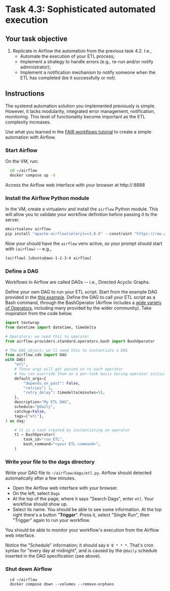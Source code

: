 # Task 4.3: Sophisticated automated execution

## Your task objective

1. Replicate in Airflow the automation from the previous task 4.2. I.e.,
    *  Automate the execution of your ETL process;
    *  Implement a strategy to handle errors (e.g., re-run and/or notify
       administrator);
    *  Implement a notification mechanism to notify someone when the ETL has completed (be it successfully or not).


## Instructions

The systemd automation solution you implemented previously is simple.  However,
it lacks modularity, integrated error management, notification, monitoring.
This level of functionality become important as the ETL complexity increases.

Use what you learned in the [FAIR workflows tutorial](https://github.com/crs4/bbmri-it-school-tutorials/tree/main/07-tutorial-fair-workflows) to create a simple automation with Airflow.

### Start Airflow
On the VM, run:
```bash
  cd ~/airflow
  docker compose up -d
```

Access the Airflow web interface with your browser at http://<your VM
address>:8888

### Install the Airflow Python module

In the VM, create a virtualenv and install the `airflow` Python module.  This will allow
you to validate your workflow definition before passing it to the server.

```python
mkvirtualenv airflow
pip install "apache-airflow[celery]==3.0.6" --constraint "https://raw.githubusercontent.com/apache/airflow/constraints-3.0.6/constraints-3.9.txt"
```
Now your should have the `airflow` venv active, so your prompt should start with
`(airflow)` -- e.g.,

```bash
(airflow) [ubuntu@aws-1-2-3-4 airflow]
```

### Define a DAG

Workflows in Airflow are called DAGs -- i.e., Directed Acyclic Graphs.

Define your own DAG to run your ETL script.  Start from the example DAG provided in the [this example](https://airflow.apache.org/docs/apache-airflow/stable/tutorial/fundamentals.html#example-pipeline-definition).  Define the DAG to call your ETL script as a Bash command, through the BashOperator (Airflow includes a [wide variety of Operators](https://airflow.apache.org/docs/apache-airflow/stable/core-concepts/operators.html), including many provided by the wider community).  Take inspiration from the code below.

```python
import textwrap
from datetime import datetime, timedelta

# Operators; we need this to operate!
from airflow.providers.standard.operators.bash import BashOperator

# The DAG object; we'll need this to instantiate a DAG
from airflow.sdk import DAG
with DAG(
    "etl",
    # These args will get passed on to each operator
    # You can override them on a per-task basis during operator initialization
    default_args={
        "depends_on_past": False,
        "retries": 1,
        "retry_delay": timedelta(minutes=5),
    },
    description="My ETL DAG",
    schedule="@daily",
    catchup=False,
    tags=["etl"],
) as dag:

    # t1 is a task created by instantiating an operator
    t1 = BashOperator(
        task_id="run_ETL",
        bash_command="<your ETL command>",
    )

```

### Write your file to the dags directory

Write your DAG file to `~/airflow/dags/etl.py`.  Airflow should detected
automatically after a few minutes.

* Open the Airflow web interface with your browser.
* On the left, select `Dags`
* At the top of the page, where it says "Search Dags", enter `etl`.  Your
workflow should show up.
* Select its name.  You should be able to see some information.  At the top
right there's a button "**Trigger**".  Press it, select "Single Run", then
"Trigger" again to run your workflow.

You should be able to monitor your workflow's execution from the Airflow web
interface.


Notice the "Schedule" information; it should say `0 0 * * *`.  That's cron
syntax for "every day at midnight", and is caused by the `@daily` schedule
inserted in the DAG specification (see above).

### Shut down Airflow
```
  cd ~/airflow
  docker compose down --volumes --remove-orphans
```
